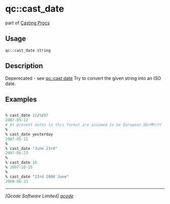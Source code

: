 qc::cast_date
=============

part of [Casting Procs](../cast.md)

Usage
-----
`qc::cast_date string`

Description
-----------
Deperecated - see [qc::cast date]
Try to convert the given string into an ISO date.

Examples
--------
```tcl

% cast_date 12/5/07
2007-05-12
# At present dates in this format are assumed to be European DD/MM/YY
%
% cast_date yesterday
2007-05-11
%
% cast_date "June 23rd"
2007-06-23
%
% cast_date 16
% 2007-10-16
%
% cast_date "23rd 2008 June"
2008-06-23

```

----------------------------------
*[Qcode Software Limited] [qcode]*

[qcode]: http://www.qcode.co.uk "Qcode Software"
[qc::cast date]: cast-date.md